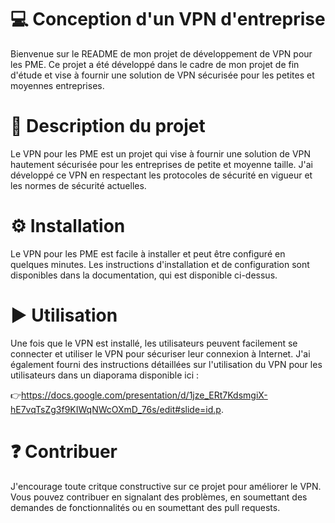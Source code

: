 # 💻 Conception d'un VPN d'entreprise

Bienvenue sur le README de mon projet de développement de VPN pour les PME. Ce projet a été développé dans le cadre de mon projet de fin d'étude et vise à fournir une solution de VPN sécurisée pour les petites et moyennes entreprises.

# 📝 Description du projet
Le VPN pour les PME est un projet qui vise à fournir une solution de VPN hautement sécurisée pour les entreprises de petite et moyenne taille. J'ai développé ce VPN en respectant les protocoles de sécurité en vigueur et les normes de sécurité actuelles.

# ⚙️ Installation
Le VPN pour les PME est facile à installer et peut être configuré en quelques minutes. Les instructions d'installation et de configuration sont disponibles dans la documentation, qui est disponible ci-dessus.

# ▶️ Utilisation
Une fois que le VPN est installé, les utilisateurs peuvent facilement se connecter et utiliser le VPN pour sécuriser leur connexion à Internet. J'ai également fourni des instructions détaillées sur l'utilisation du VPN pour les utilisateurs dans un diaporama disponible ici :

👉https://docs.google.com/presentation/d/1jze_ERt7KdsmgiX-hE7vqTsZg3f9KIWqNWcOXmD_76s/edit#slide=id.p.

# ❓ Contribuer
J'encourage toute critque constructive sur ce projet pour améliorer le VPN. Vous pouvez contribuer en signalant des problèmes, en soumettant des demandes de fonctionnalités ou en soumettant des pull requests.
